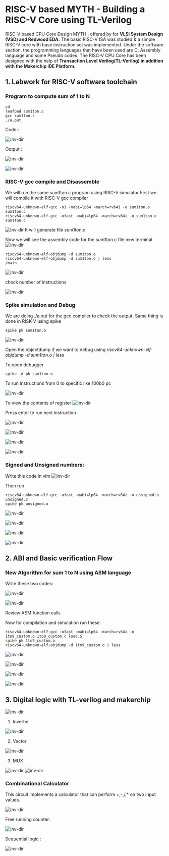 
# RISC-V based MYTH  - Building a RISC-V Core using TL-Verilog
RISC-V based CPU Core Design MYTH , offered by for **VLSI System Design (VSD) and Redwood EDA.**
The basic RISC-V ISA was studied & a simple RISC-V core with base instruction set was implemented. Under the software section, the programming languages that have been used are C, Assembly language and some Pseudo codes. The RISC-V CPU Core has been designed with the help of **Transaction Level Verilog(TL-Verilog) in addition with the Makerchip IDE Platform.**

## 1. Labwork for RISC-V software toolchain

### Program to compute sum of 1 to N
```
cd
leafpad sum1ton.c
gcc sum1ton.c
./a.out
```
Code :

![inv-dir](Day1/c1.png)

Output :

![inv-dir](Day1/c2.png)

![inv-dir](Day1/c3.png)

### RISC-V gcc compile and Disassemble
We will run the same sum1ton.c program using RISC-V simulator
First we will compile it with RISC-V gcc compiler

```
riscv64-unknown-elf-gcc -o1 -mabi=lp64 -march=rv64i -o sum1ton.o sum1ton.c
riscv64-unknown-elf-gcc -ofast -mabi=lp64 -march=rv64i -o sum1ton.o sum1ton.c
```
![inv-dir](Day1/o1.png)
It will generate file sum1ton.o

Now we will see the assembly code for the sum1ton.c file
new terminal
![inv-dir](Day1/o2.png)
```
riscv64-unknown-elf-objdump -d sum1ton.o
riscv64-unknown-elf-objdump -d sum1ton.o | less
/main
```
![inv-dir](Day1/o3.png)

check number of instructions

![inv-dir](Day1/o4.png)

### Spike simulation and Debug

We are doing ./a.out for the gcc compiler to check the output.
Same thing is done in RISK-V using spike
```
spike pk sum1ton.o
```
![inv-dir](Day1/s1.png)

Open the objectdump if we want to debug using *riscv64-unknown-elf-objdump -d sum1ton.o | less*

To open debugger
```
spike -d pk sum1ton.o
```
To run instructions from 0 to specific like 100b0 pc

![inv-dir](Day1/s2.png)

To view the contents of register
![inv-dir](Day1/s3.png)

Press enter to run next instruction

![inv-dir](Day1/s4.png)

![inv-dir](Day1/s5.png)

![inv-dir](Day1/s6.png)

![inv-dir](Day1/s7.png)

### Signed and Unsigned numbers:
Write this code in vim
 ![inv-dir](Day1/u1.png)
 
 Then run
 ```
 riscv64-unknown-elf-gcc -ofast -mabi=lp64 -march=rv64i -o unsigned.o unsigned.c
 spike pk unsigned.o
 ```
  ![inv-dir](Day1/u2.png)
  
  ![inv-dir](Day1/u3.png)
    
  ![inv-dir](Day1/u4.png)
  
  ![inv-dir](Day1/u5.png)

  ## 2. ABI and Basic verification Flow
  
 ### New Algorithm for sum 1 to N using ASM language
 
 Write these two codes:
 
 ![inv-dir](Day2/l1.png)
 
 ![inv-dir](Day2/l2.png)
 
 Review ASM function calls
 
 Now for compilation and simulation run these.
 
 ```
 riscv64-unknown-elf-gcc -ofast -mabi=lp64 -march=rv64i -o 1to9_custom.o 1to9_custom.c load.S
 spike pk 1to9_custom.o
 riscv64-unknown-elf-objdump -d 1to9_custom.o | less 
 ```
  ![inv-dir](Day2/l3.png)
  
  ![inv-dir](Day2/l4.png)
  
  ![inv-dir](Day2/l5.png)
  
  ![inv-dir](Day2/l6.png)

## 3. Digital logic with TL-verilog and makerchip

![inv-dir](Day3/m1.png)

1. Inverter

![inv-dir](Day3/m3.png)

2. Vector

![inv-dir](Day3/m4.png)

3. MUX

![inv-dir](Day3/m5.png)
![inv-dir](Day3/m6.png)

### Combinational Calculator

This circuit implements a calculator that can perform +,-,/,* on two input values.

![inv-dir](Day3/m7.png)


Free running counter:

![inv-dir](Day3/c1.png)

Sequential logic :

![inv-dir](Day3/c2.png)
